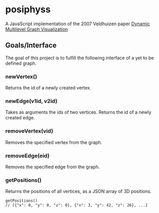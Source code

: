 # posiphyss

A JavaScript implementation of the 2007 Veldhuizen paper [Dynamic Multilevel Graph Visualization](http://arxiv.org/abs/0712.1549)

## Goals/Interface
The goal of this project is to fulfill the following interface of a yet to be defined graph. 

### newVertex() 
Returns the id of a newly created vertex.

### newEdge(v1id, v2id) 
Takes as arguments the ids of two vertices. 
Returns the id of a newly created edge.

### removeVertex(vid)
Removes the specified vertex from the graph.

### removeEdge(eid)
Removes the specified edge from the graph.

### getPositions() 
Returns the positions of all vertices, as a JSON array of 3D positions.

```
getPositions()
// [{"x": 0, "y": 0, "z": 0}, {"x": 3, "y": 42, "z": 26}, ...]
```

